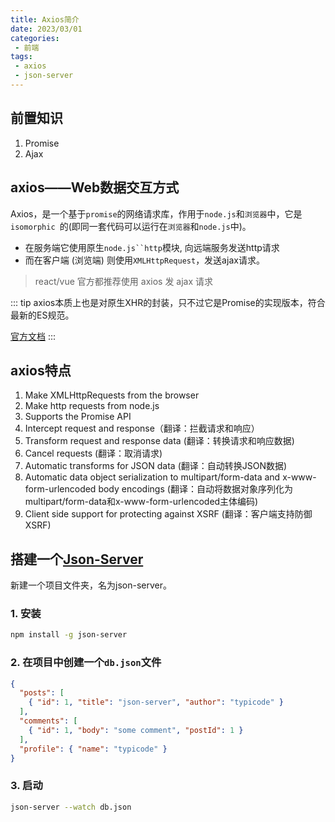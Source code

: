 ```yaml
---
title: Axios简介
date: 2023/03/01
categories:
 - 前端
tags:
 - axios
 - json-server
---
```

## 前置知识
1. Promise
2. Ajax
## axios——Web数据交互方式

Axios，是一个基于`promise`的网络请求库，作用于`node.js`和`浏览器`中，它是`isomorphic `的(即同一套代码可以运行在`浏览器`和`node.js`中)。
- 在服务端它使用原生`node.js``http`模块, 向远端服务发送http请求
- 而在客户端 (浏览端) 则使用`XMLHttpRequest`，发送ajax请求。

> react/vue 官方都推荐使用 axios 发 ajax 请求

::: tip
axios本质上也是对原生XHR的封装，只不过它是Promise的实现版本，符合最新的ES规范。

[官方文档](https://github.com/axios/axios)
:::

## axios特点

1. Make XMLHttpRequests from the browser
2. Make http requests from node.js
3. Supports the Promise API
4. Intercept request and response（翻译：拦截请求和响应）
5. Transform request and response data (翻译：转换请求和响应数据)
6. Cancel requests (翻译：取消请求)
7. Automatic transforms for JSON data (翻译：自动转换JSON数据)
8. Automatic data object serialization to multipart/form-data and x-www-form-urlencoded body encodings (翻译：自动将数据对象序列化为multipart/form-data和x-www-form-urlencoded主体编码)
9. Client side support for protecting against XSRF (翻译：客户端支持防御XSRF)

## 搭建一个[Json-Server](https://github.com/typicode/json-server)

新建一个项目文件夹，名为json-server。
### 1. 安装

```bash
npm install -g json-server
```

### 2. 在项目中创建一个`db.json`文件

```json
{
  "posts": [
    { "id": 1, "title": "json-server", "author": "typicode" }
  ],
  "comments": [
    { "id": 1, "body": "some comment", "postId": 1 }
  ],
  "profile": { "name": "typicode" }
}
```

### 3. 启动

```bash
json-server --watch db.json
```